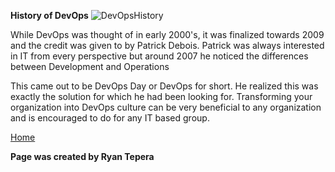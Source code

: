 **History of DevOps**
![DevOpsHistory](https://www.bluematador.com/hs-fs/hubfs/old-assets/old-theme/Images/a-brief-history-of-devops.png?width=1441&name=a-brief-history-of-devops.png)

While DevOps was thought of in early 2000's, it was finalized towards 2009 and the credit was given to by Patrick Debois. Patrick was always interested in IT from every perspective but around 2007 he noticed the differences between Development and Operations

This came out to be DevOps Day or DevOps for short. He realized this was exactly the solution for which he had been looking for. Transforming your organization into DevOps culture can be very beneficial to any organization and is encouraged to do for any IT based group. 

[Home](index.md)

**Page was created by Ryan Tepera**
